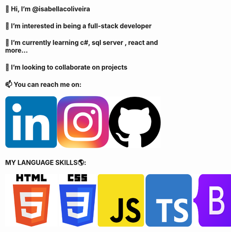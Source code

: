  ## 👋 Hi, I’m @isabellacoliveira
 
 ## 👀 I’m interested in being a full-stack developer
 
 ## 🌱 I’m currently learning c#, sql server , react and more... 
 
 ## 💞️ I’m looking to collaborate on projects
 
 ## 📫 You can reach me on: 
 <div style="display: flex; flex-direction: row; justify-content: center;">
    <a href="https://www.linkedin.com/in/isabella-cruz-de-oliveira-b761b7233/">
        <img style="width: 170px;" src="./imagens/linkedin.png">
    </a>
    <a href="https://www.instagram.com/isaxx_ah/">
        <img style="width: 170px;" src="./imagens/insta.webp">
    </a>
    <a href="https://github.com/isabellacoliveira?tab=repositories">
        <img style="width: 170px;" src="./imagens/github.png">
    </a>
 </div>
 
<!---
isabellacoliveira/isabellacoliveira is a ✨ special ✨ repository because its `README.md` (this file) appears on your GitHub profile.
You can click the Preview link to take a look at your changes.
--->

## MY LANGUAGE SKILLS🌎:
<div style="display: flex; flex-direction: row;">
    <img src="./imagens/html.png" width="170" style="margin-right: 5px;">
    <img src="./imagens/css.png" width="120" style="margin-right: 5px;">
    <img src="./imagens/js.png" width="150" style="margin-right: 5px; border-radius: 8px;">
    <img src="./imagens/ts.svg" width="150" style="margin-right: 5px;">
    <img src="./imagens/bts.png" width="150" style="margin-right: 5px;">
    <img src="./imagens/sharp.png" width="150" style="margin-right: 5px;">
    <img src="./imagens/react.png" width="150" style="margin-right: 5px;">
    <img src="./imagens/angular.png" width="150" style="margin-right: 5px;">
    <img src="./imagens/dotnet.png" width="150" style="margin-right: 5px;">
    <img src="./imagens/cmaism.png" width="150" style="margin-right: 5px;">
    <img src="./imagens/java.png" width="150" style="margin-right: 5px;">
    <img src="./imagens/sass.png" width="150" style="margin-right: 5px;">
    <img src="./imagens/git.svg" width="150" style="margin-right: 5px;">
    <img src="./imagens/github.png" width="150" style="margin-right: 5px;">
    <img src="./imagens/npm.png" width="150" style="margin-right: 5px;">
</div>




